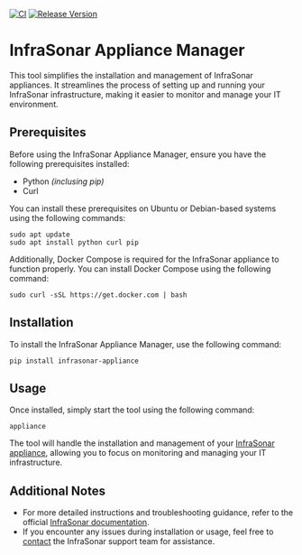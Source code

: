 [![CI](https://github.com/infrasonar/appliance-manager/workflows/CI/badge.svg)](https://github.com/infrasonar/appliance-manager/actions)
[![Release Version](https://img.shields.io/github/release/infrasonar/appliance-manager)](https://github.com/infrasonar/appliance-manager/releases)


# InfraSonar Appliance Manager

This tool simplifies the installation and management of InfraSonar appliances. It streamlines the process of setting up and running your InfraSonar infrastructure, making it easier to monitor and manage your IT environment.

## Prerequisites

Before using the InfraSonar Appliance Manager, ensure you have the following prerequisites installed:

- Python _(inclusing pip)_
- Curl

You can install these prerequisites on Ubuntu or Debian-based systems using the following commands:
```
sudo apt update
sudo apt install python curl pip
```

Additionally, Docker Compose is required for the InfraSonar appliance to function properly. You can install Docker Compose using the following command:
```
sudo curl -sSL https://get.docker.com | bash
```

## Installation

To install the InfraSonar Appliance Manager, use the following command:
```
pip install infrasonar-appliance
```

## Usage

Once installed, simply start the tool using the following command:
```
appliance
```

The tool will handle the installation and management of your [InfraSonar appliance](https://docs.infrasonar.com/collectors/probes/appliance/), allowing you to focus on monitoring and managing your IT infrastructure.

## Additional Notes

- For more detailed instructions and troubleshooting guidance, refer to the official [InfraSonar documentation](https://docs.infrasonar.com).
- If you encounter any issues during installation or usage, feel free to [contact](https://infrasonar.com/contact) the InfraSonar support team for assistance.
